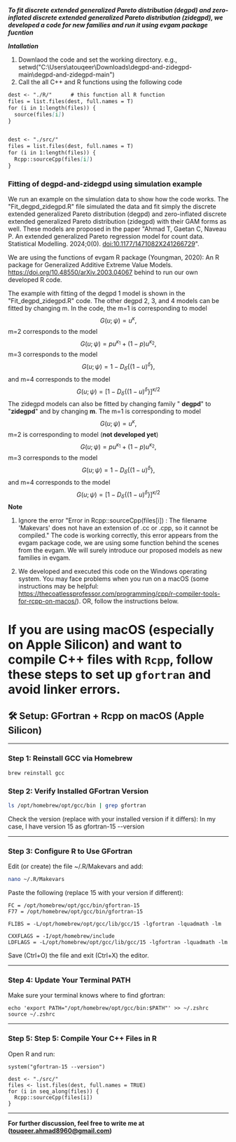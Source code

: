 **_To fit discrete extended generalized Pareto distribution (degpd) and zero-inflated discrete extended generalized Pareto distribution (zidegpd), we developed a code for new families and run it using evgam package fucntion_**

**_Intallation_**
1. Downlaod the code and set the working directory. e.g., setwd("C:\Users\atouqeer\Downloads\degpd-and-zidegpd-main\degpd-and-zidegpd-main")
2. Call the all C++ and R functions using the following code

```markdown
dest <- "./R/"      # this function all R function 
files = list.files(dest, full.names = T)
for (i in 1:length(files)) {
  source(files[i])
}


dest <- "./src/"  
files = list.files(dest, full.names = T)
for (i in 1:length(files)) {
  Rcpp::sourceCpp(files[i])
}
```





### Fitting of degpd-and-zidegpd using simulation example

We run an example on the simulation data to show how the code works. The "Fit_degpd_zidegpd.R" file simulated the data and fit simply the discrete extended generalized Pareto distribution (degpd) and zero-inflated discrete extended generalized Pareto distribution (zidegpd) with their GAM forms as well. These models are proposed in the paper "Ahmad T, Gaetan C, Naveau P. An extended generalized Pareto regression model for count data. Statistical Modelling. 2024;0(0). [doi:10.1177/1471082X241266729](https://journals.sagepub.com/doi/abs/10.1177/1471082X241266729)".

We are using the functions of evgam R package (Youngman, 2020): An R package for Generalized Additive Extreme Value Models. 
https://doi.org/10.48550/arXiv.2003.04067 behind to run our own developed R code.

The example with fitting of the degpd 1 model is shown in the "Fit_degpd_zidegpd.R" code. The other degpd 2, 3, and 4 models can be fitted by changing m. In the code, the m=1 is corresponding to model $$G\left(u; \psi\right)={u}^{\kappa},$$
m=2 corresponds to the model
$$G\left(u;\psi\right)= p{u}^{\kappa_1} + \left(1-p\right){u}^{\kappa_2},$$
m=3 corresponds to the model
$$G\left(u;\psi\right)=1-D_{\delta}\{\left(1-u\right)^{\delta}\},$$
and m=4 corresponds to the model
$$G\left(u;\psi\right)=\left[1-D_{\delta}\{(1-u)^{\delta}\}\right]^{\kappa/2}$$
The zidegpd models can also be fitted by changing family " **degpd**" to "**zidegpd**" and by changing **m**. The m=1 is corresponding to model $$G\left(u; \psi\right)={u}^{\kappa},$$
m=2 is corresponding to model (**not developed yet**)
$$G\left(u;\psi\right)= p{u}^{\kappa_1} + \left(1-p\right){u}^{\kappa_2},$$
m=3 corresponds to the model
$$G\left(u;\psi\right)=1-D_{\delta}\{\left(1-u\right)^{\delta}\},$$
and m=4 corresponds to the model
$$G\left(u;\psi\right)=\left[1-D_{\delta}\{(1-u)^{\delta}\}\right]^{\kappa/2}$$
**Note** 
1. Ignore the error
"Error in Rcpp::sourceCpp(files[i]) : 
  The filename 'Makevars' does not have an extension of .cc or .cpp, so it cannot be compiled." The code is working correctly, this error appears from the evgam package code, we are using some function behind the scenes from the evgam. We will surely introduce our proposed models as new families in evgam.
  
2. We developed and executed this code on the Windows operating system. You may face problems when you run on a macOS (some instructions may be helpful: https://thecoatlessprofessor.com/programming/cpp/r-compiler-tools-for-rcpp-on-macos/). OR, follow the instructions below.


# If you are using macOS (especially on Apple Silicon) and want to compile C++ files with `Rcpp`, follow these steps to set up `gfortran` and avoid linker errors.

## 🛠 Setup: GFortran + Rcpp on macOS (Apple Silicon)

---

### Step 1: Reinstall GCC via Homebrew

```bash
brew reinstall gcc

```
### Step 2: Verify Installed GFortran Version
```bash
ls /opt/homebrew/opt/gcc/bin | grep gfortran

```
Check the version (replace with your installed version if it differs): In my case, I have version 15 as gfortran-15 --version

---
### Step 3: Configure R to Use GFortran
Edit (or create) the file ~/.R/Makevars and add:
```bash
nano ~/.R/Makevars
```
Paste the following (replace 15 with your version if different):
```
FC = /opt/homebrew/opt/gcc/bin/gfortran-15
F77 = /opt/homebrew/opt/gcc/bin/gfortran-15

FLIBS = -L/opt/homebrew/opt/gcc/lib/gcc/15 -lgfortran -lquadmath -lm

CXXFLAGS = -I/opt/homebrew/include
LDFLAGS = -L/opt/homebrew/opt/gcc/lib/gcc/15 -lgfortran -lquadmath -lm

```
Save (Ctrl+O) the file and exit (Ctrl+X) the editor.

---
### Step 4: Update Your Terminal PATH
Make sure your terminal knows where to find gfortran:
```
echo 'export PATH="/opt/homebrew/opt/gcc/bin:$PATH"' >> ~/.zshrc
source ~/.zshrc
```

---
### Step 5: Step 5: Compile Your C++ Files in R
Open R and run:

```
system("gfortran-15 --version")

dest <- "./src/"
files <- list.files(dest, full.names = TRUE)
for (i in seq_along(files)) {
  Rcpp::sourceCpp(files[i])
}
```

---
**For further discussion, feel free to write me at (touqeer.ahmad8960@gmail.com)**
 

